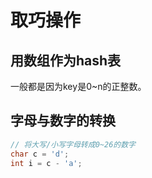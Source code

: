 # 取巧操作

## 用数组作为hash表

一般都是因为key是0~n的正整数。

## 字母与数字的转换

```c++
// 将大写/小写字母转成0~26的数字
char c = 'd';
int i = c - 'a';
```
